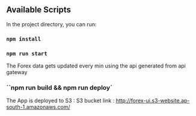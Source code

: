 ## Available Scripts

In the project directory, you can run:

### `npm install`
### `npm run start`

The Forex data gets updated every min using the api generated from api gateway



### ``npm run build && npm run deploy`

The App is deployed to S3 :
S3 bucket link :  http://forex-ui.s3-website.ap-south-1.amazonaws.com/






